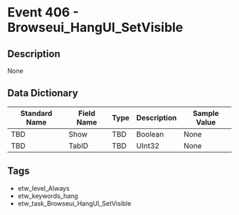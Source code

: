 # Event 406 - Browseui_HangUI_SetVisible

## Description
None

## Data Dictionary
|Standard Name|Field Name|Type|Description|Sample Value|
|---|---|---|---|---|
|TBD|Show|TBD|Boolean|None|None|
|TBD|TabID|TBD|UInt32|None|None|

## Tags
* etw_level_Always
* etw_keywords_hang
* etw_task_Browseui_HangUI_SetVisible